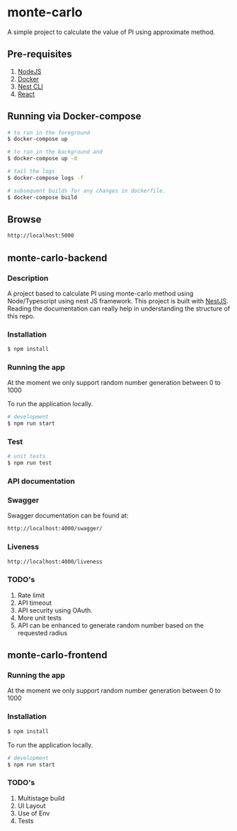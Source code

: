 # monte-carlo

A simple project to calculate the value of PI using approximate method.

## Pre-requisites

1.  [NodeJS](https://nodejs.org/en/download/)
2.  [Docker](https://docs.docker.com/docker-for-mac/)
3.  [Nest CLI](https://docs.nestjs.com/cli/overview)
4.  [React](https://reactjs.org/)

## Running via Docker-compose

```bash
# to run in the foreground
$ docker-compose up

# to run in the background and
$ docker-compose up -d

# tail the logs
$ docker-compose logs -f

# subsequent builds for any changes in dockerfile.
$ docker-compose build
```

## Browse

```bash
http://localhost:5000
```

## monte-carlo-backend

### Description

A project based to calculate PI using monte-carlo method using Node/Typescript using nest JS framework.
This project is built with [NestJS](https://nestjs.com/). Reading the documentation can really help in
understanding the structure of this repo.

### Installation

```bash
$ npm install
```

### Running the app

At the moment we only support random number generation between 0 to 1000

To run the application locally.

```bash
# development
$ npm run start
```

### Test

```bash
# unit tests
$ npm run test

```

### API documentation

### Swagger

Swagger documentation can be found at:

```bash
http://localhost:4000/swagger/
```

### Liveness

```bash
http://localhost:4000/liveness
```

### TODO's

1. Rate limit
2. API timeout
3. API security using OAuth.
4. More unit tests
5. API can be enhanced to generate random number based on the requested radius

## monte-carlo-frontend

### Running the app

At the moment we only support random number generation between 0 to 1000

### Installation

```bash
$ npm install
```

To run the application locally.

```bash
# development
$ npm run start
```

### TODO's

1. Multistage build
2. UI Layout
3. Use of Env
4. Tests
